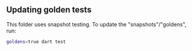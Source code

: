 ## Updating golden tests

This folder uses snapshot testing.
To update the "snapshots"/"goldens", run:

```sh
goldens=true dart test
```